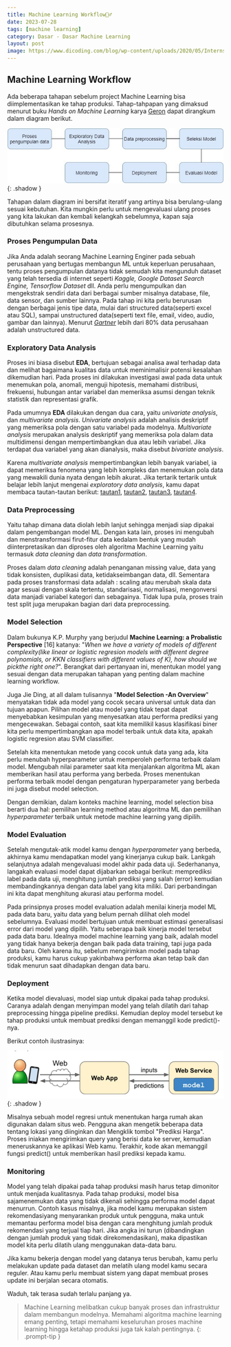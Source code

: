 ```yaml
---
title: Machine Learning Workflow🕵️‍♂️
date: 2023-07-28
tags: [machine learning]
category: Dasar - Dasar Machine Learning
layout: post
image: https://www.dicoding.com/blog/wp-content/uploads/2020/05/Internship-Robby-AI-Robot-1024x521.jpg
---
```



## Machine Learning Workflow

Ada beberapa tahapan sebelum project Machine Learning bisa diimplementasikan ke tahap produksi. Tahap-tahpapan yang dimaksud menurut buku *Hands on Machine Learning* karya [Geron]() dapat dirangkum dalam diagram berikut.

![diagram](/assets/ml/diagram.png){: .shadow }

Tahapan dalam diagram ini bersifat iteratif yang artinya bisa berulang-ulang sesuai kebutuhan. Kita mungkin perlu untuk mengevaluasi ulang proses yang kita lakukan dan kembali kelangkah sebelumnya, kapan saja dibutuhkan selama prosesnya.

### Proses Pengumpulan Data

Jika Anda adalah seorang Machine Learning Enginer pada sebuah perusahaan yang bertugas membangun ML untuk keperluan perusahaan, tentu proses pengumpulan datanya tidak semudah kita mengunduh dataset yang telah tersedia di internet seperti *Kaggle, Google Dataset Search Engine, Tensorflow Dataset* dll. Anda perlu mengumpulkan dan mengekstrak sendiri data dari berbagai sumber misalnya database, file, data sensor, dan sumber lainnya. Pada tahap ini kita perlu berurusan dengan berbagai jenis tipe data, mulai dari structured data(seperti excel atau SQL), sampai unstructured data(seperti text file, email, video, audio, gambar dan lainnya). Menurut [*Gartner*]() lebih dari 80% data perusahaan adalah unstructured data.

### Exploratory Data Analysis

Proses ini biasa disebut **EDA**, bertujuan sebagai analisa awal terhadap data dan melihat bagaimana kualitas data untuk meminimalisir potensi kesalahan dikemudian hari. Pada proses ini dilakukan investigasi awal pada data untuk menemukan pola, anomali, menguji hipotesis, memahami distribusi, frekuensi, hubungan antar variabel dan memeriksa asumsi dengan teknik statistik dan representasi grafik.

Pada umumnya **EDA** dilakukan dengan dua cara, yaitu *univariate analysis*, dan *multivariate analysis*. *Univariate analysis* adalah analisis deskriptif yang memeriksa pola dengan satu variabel pada modelnya. *Multivariate analysis* merupakan analysis deskriptif yang memeriksa pola dalam data multidimensi dengan mempertimbangkan dua atau lebih variabel. Jika terdapat dua variabel yang akan dianalysis, maka disebut *bivariate analysis*.

Karena *multivariate analysis* mempertimbangkan lebih banyak variabel, ia dapat memeriksa fenomena yang lebih kompleks dan menemukan pola data yang mewakili dunia nyata dengan lebih akurat. Jika tertarik tertarik untuk belajar lebih lanjut mengenai *exploratory data analysis*, kamu dapat membaca tautan-tautan berikut: [tautan1](https://www.stat.cmu.edu/~hseltman/309/Book/chapter4.pdf), [tautan2](https://www.kite.com/blog/python/data-analysis-visualization-python/), [tautan3](https://datascienceguide.github.io/exploratory-data-analysis), [tautan4](https://www.youtube.com/watch?v=zHcQPKP6NpM).

### Data Preprocessing

Yaitu tahap dimana data diolah lebih lanjut sehingga menjadi 
siap dipakai dalam pengembangan model ML. Dengan kata lain, proses ini mengubah dan menstransformasi firut-fitur data kedalam bentuk yang mudah diinterpretasikan dan diproses oleh algoritma Machine Learning yaitu termasuk *data cleaning* dan *data transformation*.

Proses dalam *data cleaning* adalah penanganan missing value, data yang tidak konsisten, duplikasi data, ketidakseimbangan data, dll. Sementara 
pada proses transformasi data adalah : scaling atau merubah skala data agar sesuai dengan skala tertentu, standarisasi, normalisasi, mengonversi data manjadi variabel kategori dan sebagainya. Tidak lupa pula, proses train test split juga merupakan bagian dari data preprocessing.

### Model Selection

Dalam bukunya K.P. Murphy yang berjudul **Machine Learning: a Probalistic Perspective** [16] katanya: "*When we have a variety of models of different complexity(like linear or logistic regresion models with different degree polynomials, or KKN classifiers with different values of K), how should we pickthe right one?*". Berangkat dari pertanyaan ini, menentukan model yang sesuai dengan data merupakan tahapan yang penting dalam machine learning workflow.

Juga Jie Ding, at all dalam tulisannya "**Model Selection -An Overview**" menyatakan tidak ada model yang cocok secara universal untuk data dan tujuan apapun. Pilihan model atau model yang tidak tepat dapat menyebabkan kesimpulan yang menyesatkan atau performa prediksi yang mengecewakan. Sebagai contoh, saat kita memilikil kasus klasifikasi biner kita perlu  mempertimbangkan apa model terbaik untuk data kita, apakah logistic regresion atau SVM classifier.

Setelah kita menentukan metode yang cocok untuk data  yang ada, kita perlu menubah hyperparameter untuk memperoleh performa terbaik dalam model. Mengubah nilai parameter saat kita menjalankan algoritma ML akan memberikan hasil atau performa yang berbeda. Proses menentukan performa terbaik model dengan pengaturan hyperparameter yang berbeda ini juga disebut model selection.

Dengan demikian, dalam konteks machine learning, model selection bisa berarti dua hal: pemilihan learning method atau algoritma ML dan pemilihan *hyperparameter* terbaik untuk metode machine learning yang dipilih.

### Model Evaluation

Setelah mengutak-atik model kamu dengan *hyperparameter* yang berbeda, akhirnya kamu mendapatkan model yang kinerjanya cukup baik. Lankgah selanjutnya adalah mengevaluasi model akhir pada  data uji. Sederhananya, langakah evaluasi model dapat dijabarkan sebagai berikut:
memprediksi label pada data uji, menghitung jumlah prediksi yang salah (error) kemudian membandingkannya dengan data label yang kita miliki. Dari perbandingan ini kita dapat menghitung akurasi atau performa model.


Pada prinsipnya proses model evaluation adalah menilai kinerja model ML pada data baru, yaitu data yang belum pernah dilihat oleh model sebelumnya. Evaluasi model bertujuan untuk membuat estimasi generalisasi error dari model yang dipilih. Yaitu seberapa baik kinerja model tersebut pada data baru. Idealnya model machine learning yang baik, adalah model yang tidak hanya bekerja dengan baik pada data training, tapi juga pada data baru. Oleh karena itu, sebelum mengirimkan model pada  tahap produksi, kamu harus cukup yakinbahwa performa akan tetap baik dan tidak menurun saat dihadapkan dengan data baru.

### Deployment

Ketika model dievaluasi, model siap untuk dipakai pada tahap produksi. Caranya adalah dengan menyimpan model yang telah dilatih dari tahap preprocessing hingga pipeline prediksi. Kemudian deploy model tersebut ke tahap produksi untuk membuat prediksi dengan memanggil kode predict()-nya.

Berikut contoh ilustrasinya:

![ilustrasi deployment](/assets/ml/ilus_deploy.jpeg){: .shadow }

Misalnya sebuah  model regresi untuk menentukan harga rumah akan digunakan dalam situs web. Pengguna akan mengetik beberapa data tentang lokasi yang diinginkan dan Mengklik tombol "Prediksi Harga". Proses iniakan mengirimkan query yang berisi data ke server, kemudian meneruskannya ke aplikasi Web kamu. Terakhir, kode akan memanggil fungsi predict() untuk memberikan hasil prediksi kepada kamu.

### Monitoring

Model yang telah dipakai pada tahap produksi masih harus tetap dimonitor untuk menjada kualitasnya. Pada tahap produksi, model bisa sajamenemukan data yang tidak dikenali sehingga performa model dapat menurrun. Contoh kasus misalnya, jika model kamu merupakan sistem rekomendasiyang menyarankan produk untuk pengguna, maka untuk memantau performa model bisa dengan cara menghitung jumlah produk rekomendasi yang terjual tiap hari. Jika angka ini turun (dibandingkan dengan jumlah produk yang tidak direkomendasikan), maka dipastikan model kita perlu dilatih ulang menggunakan data-data baru.

Jika kamu bekerja dengan model yang datanya terus berubah, kamu perlu melakukan update pada dataset dan melatih ulang model kamu secara reguler. Atau kamu perlu membuat sistem yang dapat membuat proses update ini berjalan secara otomatis.

Waduh, tak terasa  sudah terlalu panjang ya.

> Machine Learning melibatkan cukup banyak proses dan infrastruktur dalam membangun modelnya. Memahami algoritma machine learning emang penting, tetapi memahami keseluruhan proses machine learning hingga ketahap produksi juga tak kalah pentingnya.
{: .prompt-tip }
